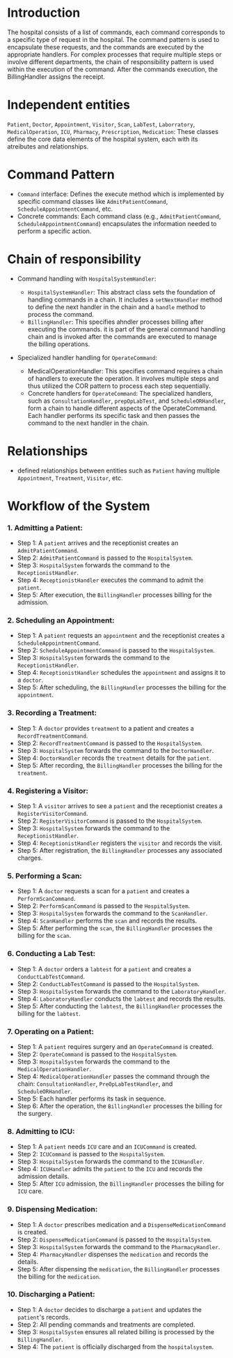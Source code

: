 # Introduction
The hospital consists of a list of commands, each command corresponds to a specific type of request in the hospital. The command pattern is used to encapsulate these requests, and the commands are executed by the appropriate handlers. For complex processes that require multiple steps or involve different departments, the chain of responsibility pattern is used within the execution of the command. After the commands execution, the BillingHandler assigns the receipt.

# Independent entities
`Patient`, `Doctor`, `Appointment`, `Visitor`, `Scan`, `LabTest`, `Laborratory`, `MedicalOperation`, `ICU`, `Pharmacy`, `Prescription`, `Medication`: These classes define the core data elements of the hospital system, each with its atreibutes and relationships.

# Command Pattern
* `Command` interface: Defines the execute method which is implemented by specific command classes like `AdmitPatientCommand`, `ScheduleAppointmentCommand`, etc.
* Concrete commands: Each command class (e.g., `AdmitPatientCommand`, `ScheduleAppointmentCommand`) encapsulates the information needed to perform a specific action.

# Chain of responsibility
* Command handling with `HospitalSystemHandler`:
    * `HospitalSystemHandler`: This abstract class sets the foundation of handling commands in a chain. It includes a `setNextHandler` method to define the next handler in the chain and a `handle` method to process the command.
    * `BillingHandler`: This specifies ahndler processes billing after executing the commands. it is part of the general command handling chain and is invoked after the commands are executed to manage the billing operations.

* Specialized handler handling for `OperateCommand`:
    * MedicalOperationHandler: This specifies command requires a chain of handlers to execute the operation. It involves multiple steps and thus utilized the COR pattern to process each step sequentially.
    * Concrete handlers for `OperateCommand`: The specialized handlers, such as `ConsultationHandler`, `prepOpLabTest`, and `ScheduleORHandler`, form a chain to handle different aspects of the OperateCommand. Each handler performs its specific task and then passes the command to the next handler in the chain.

# Relationships
* defined relationships between entities such as `Patient` having multiple `Appointment`, `Treatment`, `Visitor`, etc.

# Workflow of the System
### 1. Admitting a Patient:
* Step 1: A `patient` arrives and the receptionist creates an `AdmitPatientCommand`.
* Step 2: `AdmitPatientCommand` is passed to the `HospitalSystem`.
* Step 3: `HospitalSystem` forwards the command to the `ReceptionistHandler`.
* Step 4: `ReceptionistHandler` executes the command to admit the `patient`.
* Step 5: After execution, the `BillingHandler` processes billing for the admission.

### 2. Scheduling an Appointment:
* Step 1: A `patient` requests an `appointment` and the receptionist creates a `ScheduleAppointmentCommand`.
* Step 2: `ScheduleAppointmentCommand` is passed to the `HospitalSystem`.
* Step 3: `HospitalSystem` forwards the command to the `ReceptionistHandler`.
* Step 4: `ReceptionistHandler` schedules the `appointment` and assigns it to a `doctor`.
* Step 5: After scheduling, the `BillingHandler` processes the billing for the `appointment`.

### 3. Recording a Treatment:
* Step 1: A `doctor` provides `treatment` to a patient and creates a `RecordTreatmentCommand`.
* Step 2: `RecordTreatmentCommand` is passed to the `HospitalSystem`.
* Step 3: `HospitalSystem` forwards the command to the `DoctorHandler`.
* Step 4: `DoctorHandler` records the `treatment` details for the `patient`.
* Step 5: After recording, the `BillingHandler` processes the billing for the `treatment`.

### 4. Registering a Visitor:
* Step 1: A `visitor` arrives to see a `patient` and the receptionist creates a `RegisterVisitorCommand`.
* Step 2: `RegisterVisitorCommand` is passed to the `HospitalSystem`.
* Step 3: `HospitalSystem` forwards the command to the `ReceptionistHandler`.
* Step 4: `ReceptionistHandler` registers the `visitor` and records the visit.
* Step 5: After registration, the `BillingHandler` processes any associated charges.

### 5. Performing a Scan:
* Step 1: A `doctor` requests a scan for a `patient` and creates a `PerformScanCommand`.
* Step 2: `PerformScanCommand` is passed to the `HospitalSystem`.
* Step 3: `HospitalSystem` forwards the command to the `ScanHandler`.
* Step 4: `ScanHandler` performs the `scan` and records the results.
* Step 5: After performing the `scan`, the `BillingHandler` processes the billing for the `scan`.

### 6. Conducting a Lab Test:
* Step 1: A `doctor` orders a `labtest` for a `patient` and creates a `ConductLabTestCommand`.
* Step 2: `ConductLabTestCommand` is passed to the `HospitalSystem`.
* Step 3: `HospitalSystem` forwards the command to the `LaboratoryHandler`.
* Step 4: `LaboratoryHandler` conducts the `labtest` and records the results.
* Step 5: After conducting the `labtest`, the `BillingHandler` processes the billing for the `labtest`.

### 7. Operating on a Patient:
* Step 1: A `patient` requires surgery and an `OperateCommand` is created.
* Step 2: `OperateCommand` is passed to the `HospitalSystem`.
* Step 3: `HospitalSystem` forwards the command to the `MedicalOperationHandler`.
* Step 4: `MedicalOperationHandler` passes the command through the chain: `ConsultationHandler`, `PreOpLabTestHandler`, and `ScheduleORHandler`.
* Step 5: Each handler performs its task in sequence.
* Step 6: After the operation, the `BillingHandler` processes the billing for the surgery.

### 8. Admitting to ICU:
* Step 1: A `patient` needs `ICU` care and an `ICUCommand` is created.
* Step 2: `ICUCommand` is passed to the `HospitalSystem`.
* Step 3: `HospitalSystem` forwards the command to the `ICUHandler`.
* Step 4: `ICUHandler` admits the `patient` to the `ICU` and records the admission details.
* Step 5: After `ICU` admission, the `BillingHandler` processes the billing for `ICU` care.

### 9. Dispensing Medication:
* Step 1: A `doctor` prescribes medication and a `DispenseMedicationCommand` is created.
* Step 2: `DispenseMedicationCommand` is passed to the `HospitalSystem`.
* Step 3: `HospitalSystem` forwards the command to the `PharmacyHandler`.
* Step 4: `PharmacyHandler` dispenses the `medication` and records the details.
* Step 5: After dispensing the `medication`, the `BillingHandler` processes the billing for the `medication`.

### 10. Discharging a Patient:
* Step 1: A `doctor` decides to discharge a `patient` and updates the `patient`'s records.
* Step 2: All pending commands and treatments are completed.
* Step 3: `HospitalSystem` ensures all related billing is processed by the `BillingHandler`.
* Step 4: The `patient` is officially discharged from the `hospitalsystem`.